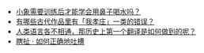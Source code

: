 + [小象需要训练后才能学会用鼻子喝水吗？](https://daily.zhihu.com/story/9777642)
+ [有哪些古代作品里有「我孝庄」一类的错误？](https://daily.zhihu.com/story/9777540)
+ [人类语言各不相通，那历史上第一个翻译是如何做到的呢？](https://daily.zhihu.com/story/9777632)
+ [瞎扯 · 如何正确地吐槽](https://daily.zhihu.com/story/9777435)
